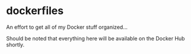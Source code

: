 # dockerfiles
An effort to get all of my Docker stuff organized...

Should be noted that everything here will be available on the Docker Hub shortly.
